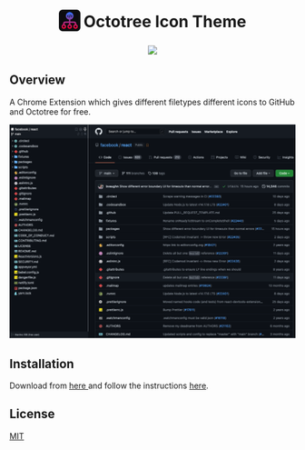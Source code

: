 <h1 align="center">
<sub>
<img  src="./docs/logo.png" height="38" width="38">
</sub>
Octotree Icon Theme
</h1>
<p align="center">
  <a href="https://github.com/misa198/octotree-icon-theme/releases">
      <img src="https://img.shields.io/github/v/release/misa198/octotree-icon-theme?label=Download&color=<COLOR>" />
    </a>
</p>

## Overview

A Chrome Extension which gives different filetypes different icons to GitHub and Octotree for free.

<p>
  <img src="./docs/screenshot.png" />
</p>

## Installation

Download from <a href="https://github.com/misa198/octotree-icon-theme/releases">
here
</a> and follow the instructions [here](https://www.quora.com/How-do-I-install-a-chrome-extension-from-a-zip-file).

## License

[MIT](./LICENSE)
